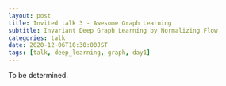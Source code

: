 ```yaml
---
layout: post
title: Invited talk 3 - Awesome Graph Learning
subtitle: Invariant Deep Graph Learning by Normalizing Flow
categories: talk
date: 2020-12-06T10:30:00JST
tags: [talk, deep_learning, graph, day1]
---
```


To be determined.
